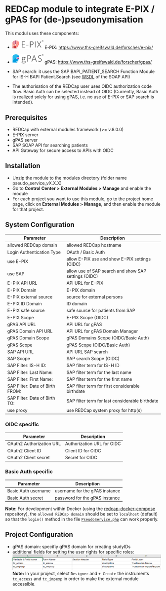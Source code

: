 # REDCap module to integrate E-PIX / gPAS for (de-)pseudonymisation

This modul uses these components:

* <img src="docs/E-PIX-Logo-ohne-Text-150y.png" width="100"> E-PIX: https://www.ths-greifswald.de/forscher/e-pix/ 

* <img src="docs/gPAS-Logo-ohne-Text-160y.png" width="100"> gPAS: https://www.ths-greifswald.de/forscher/gpas/

* SAP search: it uses the SAP BAPI_PATIENT_SEARCH Function Module for IS-H BAPI Patient.Search (see [WSDL](docs/wsdl_sap.xml) of the SOAP API)

* The authorisation of the REDCap user uses OIDC authorization code flow. Basic Auth can be selected instead of OIDC (Currently, Basic Auth is realized solely for using gPAS, i.e. no use of E-PIX or SAP search is intended).


## Prerequisites
- REDCap with external modules framework (>= v.8.0.0)
- E-PIX server
- gPAS server
- SAP SOAP API for searching patients
- API Gateway for secure access to APIs with OIDC

## Installation
- Unzip the module to the modules directory (folder name pseudo_service_vX.X.X)
- Go to **Control Center > External Modules > Manage** and enable the module
- For each project you want to use this module, go to the project home page, click on **External Modules > Manage**, and then enable the module for that project.

## System Configuration

| Parameter             | Description                            |
|-----------------------|-----------------------------------------|
| allowed REDCap domain | allowed REDCap hostname              |
| Login Authentication Type | OAuth / Basic Auth               |
| use E-PIX             | allow E-PIX use and show E-PIX settings (OIDC) |
| use SAP               | allow use of SAP search and show SAP settings (OIDC) |
| E-PIX API URL         | API URL for E-PIX                  |
| E-PIX Domain          | E-PIX domain                            |
| E-PIX external source | source for external persons   |
| E-PIX ID Domain       | ID domain                               |
| E-PIX safe source     | safe source for patients from SAP       |
| E-PIX Scope           | E-PIX Scope (OIDC)               |
| gPAS API URL          | API URL for gPAS                   |
| gPAS Domain API URL   | API URL for gPAS Domain Manager    |
| gPAS Domain Scope     | gPAS Domains Scope (OIDC/Basic Auth)       |
| gPAS Scope            | gPAS Scope (OIDC/Basic Auth)                |
| SAP API URL           | API URL SAP search              |
| SAP Scope             | SAP search Scope (OIDC)          |
| SAP Filter: IS-H ID:  | SAP filter term for IS-H ID |
| SAP Filter: Last Name:  | SAP filter term for the last name |
| SAP Filter: First Name:  | SAP filter term for the first name |
| SAP Filter: Date of Birth FROM:  | SAP filter term for first considerable birthdate  |
| SAP Filter: Date of Birth TO:  | SAP filter term for last considerable birthdate |
| use proxy             | use REDCap system proxy for http(s) |

### OIDC specific
| Parameter             | Description                            |
|-----------------------|-----------------------------------------|
| OAuth2 Authorization URL      | Authorization URL for OIDC     |
| OAuth2 Client ID      | Client ID for OIDC     |
| OAuth2 Client secret  | Secret for OIDC        |

### Basic Auth specific
| Parameter             | Description                            |
|-----------------------|-----------------------------------------|
|Basic Auth username | username for the gPAS instance |
| Basic Auth secret | password for the gPAS instance|

**Note**: For development within Docker (using the [redcap-docker-compose](https://github.com/123andy/redcap-docker-compose/tree/master) repository), the `allowed REDCap domain` should be set to `localhost` (default) so that the `login()` method in the file [`PseudoService.php`](./PseudoService.php) can work properly.
## Project Configuration

- gPAS domain: specifiy gPAS domain for creating studyIDs
- additional fields for setting the user rights for specific roles:
  ![](docs/project_config1.png)
  **Note:** In your project, select `Designer` and `+ Create` the instruments `tc_access` and `tc_impexp` in order to make the external module accessible.